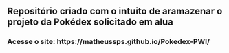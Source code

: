 <h2>Repositório criado com o intuito de aramazenar o projeto da Pokédex solicitado em alua</h2>
<h3>Acesse o site: https://matheussps.github.io/Pokedex-PWI/</h3>

